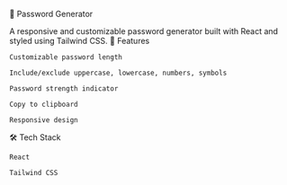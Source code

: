 🔐 Password Generator

A responsive and customizable password generator built with React and styled using Tailwind CSS.
🚀 Features

    Customizable password length

    Include/exclude uppercase, lowercase, numbers, symbols

    Password strength indicator

    Copy to clipboard

    Responsive design

🛠️ Tech Stack

    React

    Tailwind CSS
